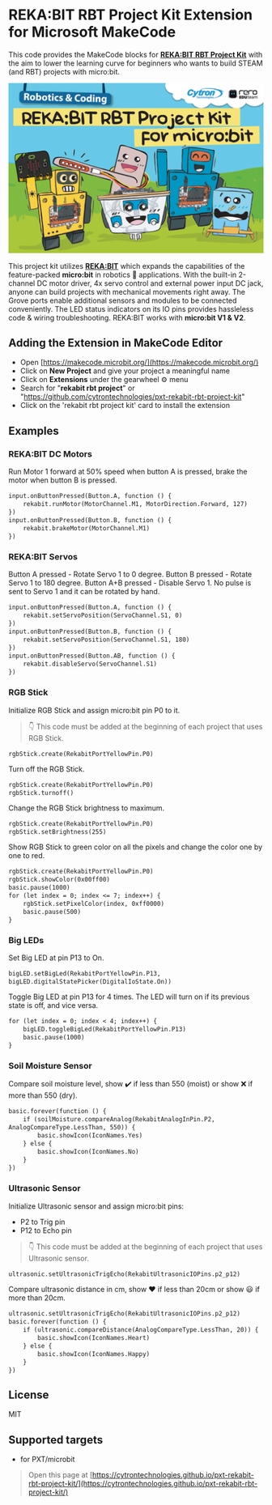 # REKA:BIT RBT Project Kit Extension for Microsoft MakeCode

This code provides the MakeCode blocks for [**REKA:BIT RBT Project Kit**](https://www.cytron.io/p-reka-bit-rbt-project-kits) with the aim to lower the learning curve for beginners who wants to build STEAM (and RBT) projects with micro:bit.

![REKA:BIT RBT Project Kit](https://github.com/CytronTechnologies/pxt-rekabit-rbt-project-kit/blob/master/product-image.png)

This project kit utilizes [**REKA:BIT**](https://www.cytron.io/p-rekabit-simplifying-robotics-w-microbit) which expands the capabilities of the feature-packed **micro:bit** in robotics :robot: applications. With the built-in 2-channel DC motor driver, 4x servo control and external power input DC jack, anyone can build projects with mechanical movements right away. The Grove ports enable additional sensors and modules to be connected conveniently. The LED status indicators on its IO pins provides hassleless code & wiring troubleshooting. REKA:BIT works with **micro:bit V1 & V2**.


## Adding the Extension in MakeCode Editor
* Open [https://makecode.microbit.org/](https://makecode.microbit.org/)
* Click on **New Project** and give your project a meaningful name
* Click on **Extensions** under the gearwheel :gear: menu
* Search for "**rekabit rbt project**" or "https://github.com/cytrontechnologies/pxt-rekabit-rbt-project-kit"
* Click on the 'rekabit rbt project kit' card to install the extension


## Examples
### REKA:BIT DC Motors

Run Motor 1 forward at 50% speed when button A is pressed, brake the motor when button B is pressed.

```blocks
input.onButtonPressed(Button.A, function () {
    rekabit.runMotor(MotorChannel.M1, MotorDirection.Forward, 127)
})
input.onButtonPressed(Button.B, function () {
    rekabit.brakeMotor(MotorChannel.M1)
})
```

### REKA:BIT Servos

Button A pressed - Rotate Servo 1 to 0 degree.
Button B pressed - Rotate Servo 1 to 180 degree.
Button A+B pressed - Disable Servo 1. No pulse is sent to Servo 1 and it can be rotated by hand.

```blocks
input.onButtonPressed(Button.A, function () {
    rekabit.setServoPosition(ServoChannel.S1, 0)
})
input.onButtonPressed(Button.B, function () {
    rekabit.setServoPosition(ServoChannel.S1, 180)
})
input.onButtonPressed(Button.AB, function () {
    rekabit.disableServo(ServoChannel.S1)
})
```

### RGB Stick

Initialize RGB Stick and assign micro:bit pin P0 to it.
> :point_down: This code must be added at the beginning of each project that uses RGB Stick.

```blocks
rgbStick.create(RekabitPortYellowPin.P0)
```

Turn off the RGB Stick.

```blocks
rgbStick.create(RekabitPortYellowPin.P0)
rgbStick.turnoff()
```

Change the RGB Stick brightness to maximum.

```blocks
rgbStick.create(RekabitPortYellowPin.P0)
rgbStick.setBrightness(255)
```

Show RGB Stick to green color on all the pixels and change the color one by one to red.

```blocks
rgbStick.create(RekabitPortYellowPin.P0)
rgbStick.showColor(0x00ff00)
basic.pause(1000)
for (let index = 0; index <= 7; index++) {
    rgbStick.setPixelColor(index, 0xff0000)
    basic.pause(500)
}
```

### Big LEDs

Set Big LED at pin P13 to On. 

```blocks
bigLED.setBigLed(RekabitPortYellowPin.P13, bigLED.digitalStatePicker(DigitalIoState.On))
```

Toggle Big LED at pin P13 for 4 times. The LED will turn on if its previous state is off, and vice versa.

```blocks
for (let index = 0; index < 4; index++) {
    bigLED.toggleBigLed(RekabitPortYellowPin.P13)
    basic.pause(1000)
}
```

### Soil Moisture Sensor

Compare soil moisture level, show :heavy_check_mark: if less than 550 (moist) or show :x: if more than 550 (dry).

```blocks
basic.forever(function () {
    if (soilMoisture.compareAnalog(RekabitAnalogInPin.P2, AnalogCompareType.LessThan, 550)) {
        basic.showIcon(IconNames.Yes)
    } else {
        basic.showIcon(IconNames.No)
    }
})
```

### Ultrasonic Sensor

Initialize Ultrasonic sensor and assign micro:bit pins: 
- P2 to Trig pin
- P12 to Echo pin
> :point_down: This code must be added at the beginning of each project that uses Ultrasonic sensor.

```blocks
ultrasonic.setUltrasonicTrigEcho(RekabitUltrasonicIOPins.p2_p12)
```

Compare ultrasonic distance in cm, show :heart: if less than 20cm or show :smiley: if more than 20cm.

```blocks
ultrasonic.setUltrasonicTrigEcho(RekabitUltrasonicIOPins.p2_p12)
basic.forever(function () {
    if (ultrasonic.compareDistance(AnalogCompareType.LessThan, 20)) {
        basic.showIcon(IconNames.Heart)
    } else {
        basic.showIcon(IconNames.Happy)
    }
})
```


## License
MIT

## Supported targets  
* for PXT/microbit

> Open this page at [https://cytrontechnologies.github.io/pxt-rekabit-rbt-project-kit/](https://cytrontechnologies.github.io/pxt-rekabit-rbt-project-kit/)

<script src="https://makecode.com/gh-pages-embed.js"></script><script>makeCodeRender("{{ site.makecode.home_url }}", "{{ site.github.owner_name }}/{{ site.github.repository_name }}");</script>
